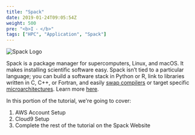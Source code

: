 ```yaml
---
title: "Spack"
date: 2019-01-24T09:05:54Z
weight: 500
pre: "<b>I ⁃ </b>"
tags: ["HPC", "Application", "Spack"]
---
```


![Spack Logo](/images/spack-dark.svg)

Spack is a package manager for supercomputers, Linux, and macOS. It makes installing scientific software easy. Spack isn’t tied to a particular language; you can build a software stack in Python or R, link to libraries written in C, C++, or Fortran, and easily [swap compilers](https://spack.readthedocs.io/en/latest/getting_started.html#compiler-configuration) or target specific [microarchitectures](https://spack.readthedocs.io/en/latest/basic_usage.html#support-for-specific-microarchitectures). Learn more [here](https://spack.io/about/).

In this portion of the tutorial, we're going to cover:
1. AWS Account Setup
2. Cloud9 Setup
3. Complete the rest of the tutorial on the Spack Website
